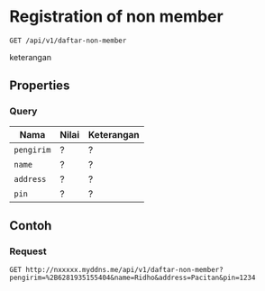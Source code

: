 # Registration of non member
```http
GET /api/v1/daftar-non-member
```
keterangan
## Properties
### Query
Nama  | Nilai | Keterangan
--- | --- | ---
<code>pengirim</code> | ? | ?
<code>name</code> | ? | ?
<code>address</code> | ? | ?
<code>pin</code> | ? | ?

## Contoh

### Request
```http
GET http://nxxxxx.myddns.me/api/v1/daftar-non-member?pengirim=%2B6281935155404&name=Ridho&address=Pacitan&pin=1234
```

